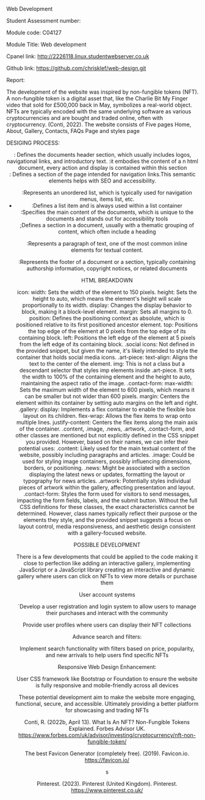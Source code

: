 Web Development 

 

Student Assessment number: 

Module code: C04127 

Module Title: Web development 



Cpanel link: http://2226118.linux.studentwebserver.co.uk 

Github link: https://github.com/chrisklef/web-design.git  

 

 

 

 

 

 

 

Report: 

The development of the website was inspired by non-fungible tokens (NFT). A non-fungible token is a digital asset that, like the Charlie Bit My Finger video that sold for £500,000 back in May, symbolizes a real-world object. NFTs are typically encoded with the same underlying software as various cryptocurrencies and are bought and traded online, often with cryptocurrency. (Conti, 2022). The website consists of Five pages Home, About, Gallery, Contacts, FAQs Page and styles page 

DESIGING PROCESS: 

<Header>: Defines the documents header section, which usually includes logos, navigational links, and introductory text. 

<body>:it embodies the content of a n html document, every action and display is contained within this section  

<nav>: Defines a section of the page intended for navigation links.This semantic elements helps with SEO and accessibility. 

<ul>:Represents an unordered list, which is typically used for navigation menus, items list, etc. 

<li>:Defines a list item and is always used within a list container  

<main>:Specifies the main content of the documents, which is unique to the documents and stands out for accessibility tools 

<section>;Defines a section in a document, usually with a thematic grouping of content, which often include a heading  

<p>:Represents a paragraph of text, one of the most common inline elements for textual content. 

<footer>:Represents the footer of a document or a section, typically containing authorship information, copyright notices, or related documents  

 

HTML BREAKDOWN 

icon: 
width: Sets the width of the element to 150 pixels. 
height: Sets the height to auto, which means the element's height will scale proportionally to its width. 
display: Changes the display behavior to block, making it a block-level element. 
margin: Sets all margins to 0. 
position: Defines the positioning context as absolute, which is positioned relative to its first positioned ancestor element. 
top: Positions the top edge of the element at 0 pixels from the top edge of its containing block. 
left: Positions the left edge of the element at 5 pixels from the left edge of its containing block. 
.social icons: 
Not defined in the provided snippet, but given the name, it's likely intended to style the container that holds social media icons. 
.art-piece: 
text-align: Aligns the text to the center of the element. 
img: This is not a class but a descendant selector that styles imp elements inside .art-piece. It sets the width to 100% of the containing element and the height to auto, maintaining the aspect ratio of the image. 
.contact-form: 
max-width: Sets the maximum width of the element to 600 pixels, which means it can be smaller but not wider than 600 pixels. 
margin: Centers the element within its container by setting auto margins on the left and right. 
.gallery: 
display: Implements a flex container to enable the flexible box layout on its children. 
flex-wrap: Allows the flex items to wrap onto multiple lines. 
justify-content: Centers the flex items along the main axis of the container. 
.content, .image, .news, .artwork, .contact-form, and other classes are mentioned but not explicitly defined in the CSS snippet you provided. However, based on their names, we can infer their potential uses: 
.content: Likely used for the main textual content of the website, possibly including paragraphs and articles. 
.image: Could be used for styling image containers, possibly influencing dimensions, borders, or positioning. 
.news: Might be associated with a section displaying the latest news or updates, formatting the layout or typography for news articles. 
.artwork: Potentially styles individual pieces of artwork within the gallery, affecting presentation and layout. 
.contact-form: Styles the form used for visitors to send messages, impacting the form fields, labels, and the submit button. 
Without the full CSS definitions for these classes, the exact characteristics cannot be determined. However, class names typically reflect their purpose or the elements they style, and the provided snippet suggests a focus on layout control, media responsiveness, and aesthetic design consistent with a gallery-focused website. 

 

 

POSSIBLE DEVELOPMENT 

There is a few developments that could be applied to the code making it close to perfection like adding an interactive gallery, implementing JavaScript or a JavaScript library creating an interactive and dynamic gallery where users can click on NFTs to view more details or purchase them 

User account systems 

`Develop a user registration and login system to allow users to manage their purchases and interact with the community  

Provide user profiles where users can display their NFT collections  

Advance search and filters: 

Implement search functionality with filters based on price, popularity, and new arrivals to help users find specific NFTs 

Responsive Web Design Enhancement: 

User CSS framework like Bootstrap or Foundation to ensure the website is fully responsive and mobile-friendly across all devices  

These potential development aim to make the website more engaging, functional, secure, and accessible. Ultimately providing a better platform for showcasing and trading NFTs 

 

 

Conti, R. (2022b, April 13). What Is An NFT? Non-Fungible Tokens Explained. Forbes Advisor UK. https://www.forbes.com/uk/advisor/investing/cryptocurrency/nft-non-fungible-token/ 
 

The best Favicon Generator (completely free). (2019). Favicon.io. https://favicon.io/ 
 

s 

Pinterest. (2023). Pinterest (United Kingdom). Pinterest. https://www.pinterest.co.uk/ 

